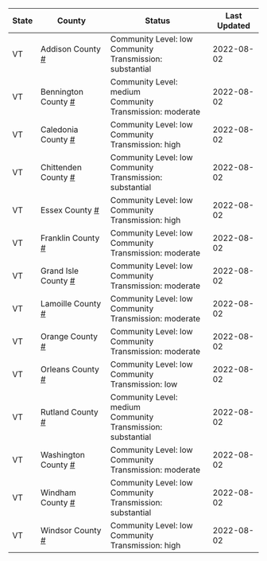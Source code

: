 State | County | Status | Last Updated
--- | --- | --- | --- 
VT | Addison County <a href="#addison_county">#</a> | <a name="addison_county"></a>Community Level: low<br/>Community Transmission: substantial | 2022-08-02
VT | Bennington County <a href="#bennington_county">#</a> | <a name="bennington_county"></a>Community Level: medium<br/>Community Transmission: moderate | 2022-08-02
VT | Caledonia County <a href="#caledonia_county">#</a> | <a name="caledonia_county"></a>Community Level: low<br/>Community Transmission: high | 2022-08-02
VT | Chittenden County <a href="#chittenden_county">#</a> | <a name="chittenden_county"></a>Community Level: low<br/>Community Transmission: substantial | 2022-08-02
VT | Essex County <a href="#essex_county">#</a> | <a name="essex_county"></a>Community Level: low<br/>Community Transmission: high | 2022-08-02
VT | Franklin County <a href="#franklin_county">#</a> | <a name="franklin_county"></a>Community Level: low<br/>Community Transmission: moderate | 2022-08-02
VT | Grand Isle County <a href="#grand_isle_county">#</a> | <a name="grand_isle_county"></a>Community Level: low<br/>Community Transmission: moderate | 2022-08-02
VT | Lamoille County <a href="#lamoille_county">#</a> | <a name="lamoille_county"></a>Community Level: low<br/>Community Transmission: moderate | 2022-08-02
VT | Orange County <a href="#orange_county">#</a> | <a name="orange_county"></a>Community Level: low<br/>Community Transmission: moderate | 2022-08-02
VT | Orleans County <a href="#orleans_county">#</a> | <a name="orleans_county"></a>Community Level: low<br/>Community Transmission: low | 2022-08-02
VT | Rutland County <a href="#rutland_county">#</a> | <a name="rutland_county"></a>Community Level: medium<br/>Community Transmission: substantial | 2022-08-02
VT | Washington County <a href="#washington_county">#</a> | <a name="washington_county"></a>Community Level: low<br/>Community Transmission: moderate | 2022-08-02
VT | Windham County <a href="#windham_county">#</a> | <a name="windham_county"></a>Community Level: low<br/>Community Transmission: substantial | 2022-08-02
VT | Windsor County <a href="#windsor_county">#</a> | <a name="windsor_county"></a>Community Level: low<br/>Community Transmission: high | 2022-08-02
